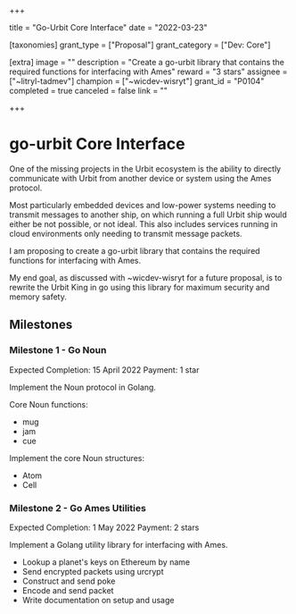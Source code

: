 +++

title = "Go-Urbit Core Interface"
date = "2022-03-23"

[taxonomies]
grant_type = ["Proposal"]
grant_category = ["Dev: Core"]

[extra]
image = ""
description = "Create a go-urbit library that contains the required functions for interfacing with Ames"
reward = "3 stars"
assignee = ["~litryl-tadmev"]
champion = ["~wicdev-wisryt"]
grant_id = "P0104"
completed = true
canceled = false
link = ""

+++

# go-urbit Core Interface

One of the missing projects in the Urbit ecosystem is the ability to directly communicate with Urbit from another device or system using the Ames protocol.

Most particularly embedded devices and low-power systems needing to transmit messages to another ship, on which running a full Urbit ship would either be not possible, or not ideal. This also includes services running in cloud environments only needing to transmit message packets.

I am proposing to create a go-urbit library that contains the required functions for interfacing with Ames.

My end goal, as discussed with ~wicdev-wisryt for a future proposal, is to rewrite the Urbit King in go using this library for maximum security and memory safety.

## Milestones

### Milestone 1 - Go Noun

Expected Completion: 15 April 2022
Payment: 1 star

Implement the Noun protocol in Golang.

Core Noun functions:

- mug
- jam
- cue

Implement the core Noun structures:

- Atom
- Cell

### Milestone 2 - Go Ames Utilities

Expected Completion: 1 May 2022
Payment: 2 stars

Implement a Golang utility library for interfacing with Ames.

- Lookup a planet's keys on Ethereum by name
- Send encrypted packets using urcrypt
- Construct and send poke
- Encode and send packet
- Write documentation on setup and usage
